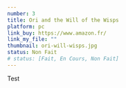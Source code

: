 ```yaml
---
number: 3
title: Ori and the Will of the Wisps
platform: pc
link_buy: https://www.amazon.fr/
link_my_file: ""
thumbnail: ori-will-wisps.jpg
status: Non Fait
# status: [Fait, En Cours, Non Fait]
---
```


Test
